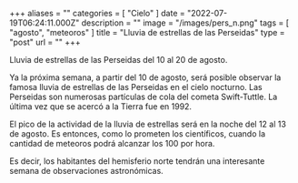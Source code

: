 +++
aliases = ""
categories = [ "Cielo" ]
date = "2022-07-19T06:24:11.000Z"
description = ""
image = "/images/pers_n.png"
tags = [ "agosto", "meteoros" ]
title = "Lluvia de estrellas de las Perseidas"
type = "post"
url = ""
+++


Lluvia de estrellas de las Perseidas del 10 al 20 de agosto.  
  
Ya la próxima semana, a partir del 10 de agosto, será posible observar la famosa lluvia de estrellas de las Perseidas en el cielo nocturno. Las Perseidas son numerosas partículas de cola del cometa Swift-Tuttle. La última vez que se acercó a la Tierra fue en 1992.  
  
El pico de la actividad de la lluvia de estrellas será en la noche del 12 al 13 de agosto. Es entonces, como lo prometen los científicos, cuando la cantidad de meteoros podrá alcanzar los 100 por hora.  
  
Es decir, los habitantes del hemisferio norte tendrán una interesante semana de observaciones astronómicas.
